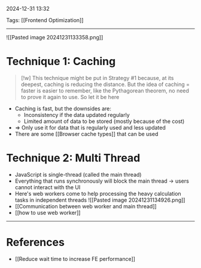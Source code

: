 2024-12-31 13:32

Tags: [[Frontend Optimization]]

---

![[Pasted image 20241231133358.png]]

# Technique 1: Caching

> [!w] This technique might be put in Strategy #1 because, at its deepest, caching is reducing the distance. But the idea of caching = faster is easier to remember, like the Pythagorean theorem, no need to prove it again to use. So let it be here

- Caching is fast, but the downsides are:
  - Inconsistency if the data updated regularly
  - Limited amount of data to be stored (mostly because of the cost)
- => Only use it for data that is regularly used and less updated
- There are some [[Browser cache types]] that can be used

# Technique 2: Multi Thread

- JavaScript is single-thread (called the main thread)
- Everything that runs synchronously will block the main thread -> users cannot interact with the UI
- Here's web workers come to help processing the heavy calculation tasks in independent threads
  ![[Pasted image 20241231134926.png]]
- [[Communication between web worker and main thread]]
- [[how to use web worker]]

---

# References

- [[Reduce wait time to increase FE performance]]
